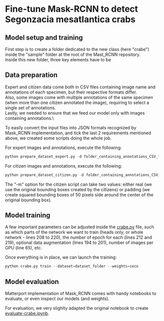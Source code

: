 # Fine-tune Mask-RCNN to detect Segonzacia mesatlantica crabs

## Model setup and training
First step is to create a folder dedicated to the new class (here "crabe") inside the "sample" folder at the root of the Mast_RCNN repository.\
Inside this new folder, three key elements have to be 


## Data preparation
Expert and citizen data come both in CSV files containing image name and annotations of each specimen, but their respective formats differ.\
Also, some images come with multiple annotations of the same specimen (when more than one citizen annotated the image), requiring to select a single set of annotations.\
Lastly, we needed to ensure that we feed our model only with images containing annotations.\

To easily convert the input files into JSON formats recognized by Mask_RCNN implementation, and tick the last 2 requirements mentioned above, we created some scripts doing the whole job.

For expert images and annotations, execute the following:
```python
python prepare_dataset_expert.py -d folder_containing_annotations_CSV_files -i folder_containing_corresponding_images -o output_folder_to_store_dataset
```

For citizen images and annotations, execute the following:
```python
python prepare_dataset_citizen.py -d folder_containing_annotations_CSV_files -i folder_containing_corresponding_images -o output_folder_to_store_dataset -m real
```
The "-m" option for the citizen script can take two values: either real (we use the original bounding boxes created by the citizens) or padding (we create squared bounding boxes of 50 pixels side around the center of the original bounding box).


## Model training
A few important parameters can be adjusted inside the [crabe.py](https://github.com/d-roland/speciesDetection/blob/main/Mask_RCNN/crabe/crabe.py) file, such as which parts of the network we want to train (heads only, or whole network - lines 208 to 220), the number of epoch for each (lines 212 and 219), optional data augmentation (lines 194 to 201), number of images per GPU (line 65), etc.

Once everything is in place, we can launch the training:
```python
python crabe.py train --dataset=dataset_folder --weights=coco
```

## Model evaluation
Matterport implementation of Mask_RCNN comes with handy notebooks to evaluate, or even inspect our models (and weights).

For evaluation, we very slighlty adapted the original notebook to create [evaluate-crabe.ipynb](https://github.com/d-roland/speciesDetection/blob/main/Mask_RCNN/crabe/evaluate-crabe.ipynb).
